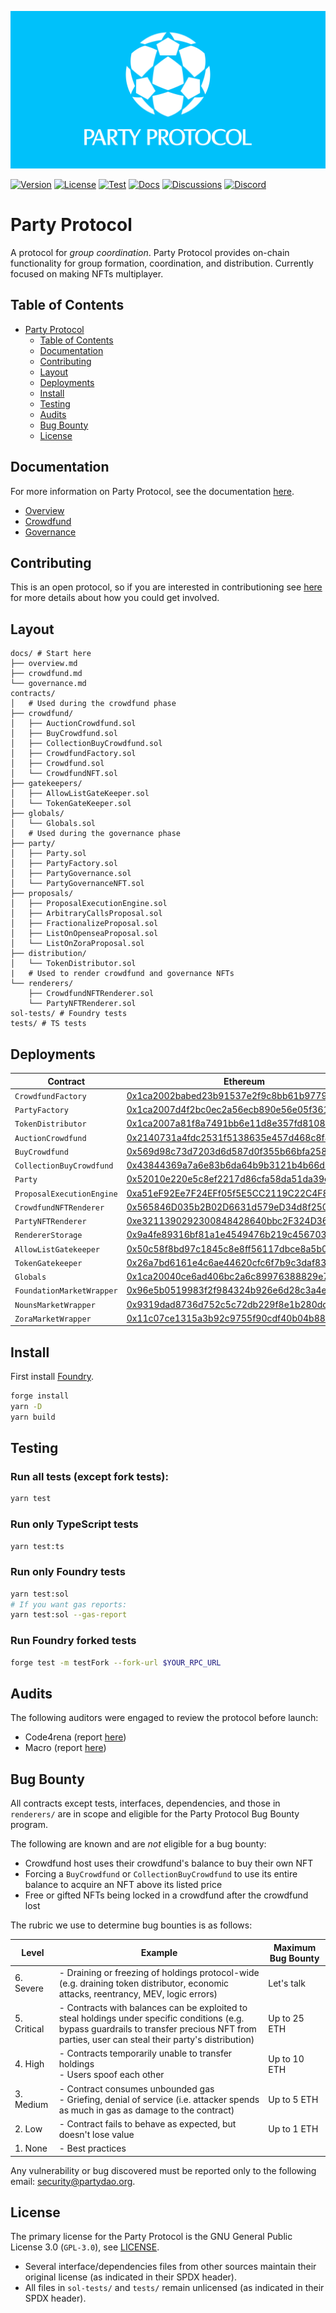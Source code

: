 ![Party Protocol](.github/assets/banner.png)

[![Version][version-badge]][version-link]
[![License][license-badge]][license-link]
[![Test][ci-badge]][ci-link]
[![Docs][docs-badge]][docs-link]
[![Discussions][discussions-badge]][discussions-link]
[![Discord][discord-badge]][discord-link]

[version-badge]: https://img.shields.io/github/release/PartyDAO/party-protocol?label=version
[version-link]: https://github.com/PartyDAO/party-protocol/releases
[license-badge]: https://img.shields.io/github/license/PartyDAO/party-protocol
[license-link]: https://github.com/PartyDAO/party-protocol/blob/main/LICENSE
[ci-badge]: https://github.com/PartyDAO/party-protocol/actions/workflows/ci.yml/badge.svg
[ci-link]: https://github.com/PartyDAO/party-protocol/actions/workflows/ci.yml
[docs-badge]: https://img.shields.io/badge/Party-documentation-informational
[docs-link]: https://github.com/PartyDAO/party-protocol/tree/main/docs
[discussions-badge]: https://img.shields.io/badge/Party-discussions-blueviolet
[discussions-link]: https://github.com/PartyDAO/party-protocol/discussions
[discord-badge]: https://img.shields.io/static/v1?logo=discord&label=discord&message=join&color=blue
[discord-link]: https://discord.gg/zUeXpDX8HA

# Party Protocol

A protocol for _group coordination_. Party Protocol provides on-chain functionality for group formation, coordination, and distribution. Currently focused on making NFTs multiplayer.

## Table of Contents

- [Party Protocol](https://github.com/PartyDAO/party-protocol#party-protocol)
  - [Table of Contents](https://github.com/PartyDAO/party-protocol#table-of-contents)
  - [Documentation](https://github.com/PartyDAO/party-protocol#documentation)
  - [Contributing](https://github.com/PartyDAO/party-protocol#contributing)
  - [Layout](https://github.com/PartyDAO/party-protocol#layout)
  - [Deployments](https://github.com/PartyDAO/party-protocol#deployments)
  - [Install](https://github.com/PartyDAO/party-protocol#install)
  - [Testing](https://github.com/PartyDAO/party-protocol#testing)
  - [Audits](https://github.com/PartyDAO/party-protocol#audits)
  - [Bug Bounty](https://github.com/PartyDAO/party-protocol#bug-bounty)
  - [License](https://github.com/PartyDAO/party-protocol#license)

## Documentation

For more information on Party Protocol, see the documentation [here](./docs/).

- [Overview](./docs/README.md)
- [Crowdfund](./docs/crowdfund.md)
- [Governance](./docs/governance.md)

## Contributing

This is an open protocol, so if you are interested in contributioning see [here](./CONTRIBUTING.md) for more details about how you could get involved.

## Layout

```
docs/ # Start here
├── overview.md
├── crowdfund.md
└── governance.md
contracts/
│   # Used during the crowdfund phase
├── crowdfund/
│   ├── AuctionCrowdfund.sol
│   ├── BuyCrowdfund.sol
│   ├── CollectionBuyCrowdfund.sol
│   ├── CrowdfundFactory.sol
│   ├── Crowdfund.sol
│   └── CrowdfundNFT.sol
├── gatekeepers/
│   ├── AllowListGateKeeper.sol
│   └── TokenGateKeeper.sol
├── globals/
│   └── Globals.sol
│   # Used during the governance phase
├── party/
│   ├── Party.sol
│   ├── PartyFactory.sol
│   ├── PartyGovernance.sol
│   └── PartyGovernanceNFT.sol
├── proposals/
│   ├── ProposalExecutionEngine.sol
│   ├── ArbitraryCallsProposal.sol
│   ├── FractionalizeProposal.sol
│   ├── ListOnOpenseaProposal.sol
│   └── ListOnZoraProposal.sol
├── distribution/
│   └── TokenDistributor.sol
|   # Used to render crowdfund and governance NFTs
└── renderers/
    ├── CrowdfundNFTRenderer.sol
    └── PartyNFTRenderer.sol
sol-tests/ # Foundry tests
tests/ # TS tests
```

## Deployments

| Contract                  | Ethereum                                                                                                              | Goerli                                                                                                                       |
| ------------------------- | --------------------------------------------------------------------------------------------------------------------- | ---------------------------------------------------------------------------------------------------------------------------- |
| `CrowdfundFactory`        | [0x1ca2002babed23b91537e2f9c8bb61b97798c806](https://etherscan.io/address/0x1ca2002babed23b91537e2f9c8bb61b97798c806) | [0xCFe71B22Ad978833E10E24b7eEE3519cFdeA0fCF](https://goerli.etherscan.io/address/0xCFe71B22Ad978833E10E24b7eEE3519cFdeA0fCF) |
| `PartyFactory`            | [0x1ca2007d4f2bc0ec2a56ecb890e56e05f36182df](https://etherscan.io/address/0x1ca2007d4f2bc0ec2a56ecb890e56e05f36182df) | [0x00226e624073C39e8176B57eA5DD252d41684C2b](https://goerli.etherscan.io/address/0x00226e624073C39e8176B57eA5DD252d41684C2b) |
| `TokenDistributor`        | [0x1ca2007a81f8a7491bb6e11d8e357fd810896454](https://etherscan.io/address/0x1ca2007a81f8a7491bb6e11d8e357fd810896454) | [0x3A3DAeA15919a5B53B74BD39aa2c0b224a4114EB](https://goerli.etherscan.io/address/0x3A3DAeA15919a5B53B74BD39aa2c0b224a4114EB) |
| `AuctionCrowdfund`        | [0x2140731a4fdc2531f5138635e457d468c8f4210b](https://etherscan.io/address/0x2140731a4fdc2531f5138635e457d468c8f4210b) | [0x1828A0BF94b2E14Ba960300A533736B35be371A6](https://goerli.etherscan.io/address/0x1828A0BF94b2E14Ba960300A533736B35be371A6) |
| `BuyCrowdfund`            | [0x569d98c73d7203d6d587d0f355b66bfa258d736f](https://etherscan.io/address/0x569d98c73d7203d6d587d0f355b66bfa258d736f) | [0x1EAdea6b3383388b0F35f96720157606a71117b7](https://goerli.etherscan.io/address/0x1EAdea6b3383388b0F35f96720157606a71117b7) |
| `CollectionBuyCrowdfund`  | [0x43844369a7a6e83b6da64b9b3121b4b66d71cad0](https://etherscan.io/address/0x43844369a7a6e83b6da64b9b3121b4b66d71cad0) | [0x3907e1b7112D7C672C361aCf9ACA2513b65f8590](https://goerli.etherscan.io/address/0x3907e1b7112D7C672C361aCf9ACA2513b65f8590) |
| `Party`                   | [0x52010e220e5c8ef2217d86cfa58da51da39e8ec4](https://etherscan.io/address/0x52010e220e5c8ef2217d86cfa58da51da39e8ec4) | [0x3AbC024F01A47C9a891BcE8fA8f507bca13c05cf](https://goerli.etherscan.io/address/0x3AbC024F01A47C9a891BcE8fA8f507bca13c05cf) |
| `ProposalExecutionEngine` | [0xa51eF92Ee7F24EFf05f5E5CC2119C22C4F8843F6](https://etherscan.io/address/0xa51eF92Ee7F24EFf05f5E5CC2119C22C4F8843F6) | [0x343B363EaCBfb3955B8C545Cb2c1680A7aA298DE](https://goerli.etherscan.io/address/0x343B363EaCBfb3955B8C545Cb2c1680A7aA298DE) |
| `CrowdfundNFTRenderer`    | [0x565846D035b2B02D6631d579eD34d8f250584015](https://etherscan.io/address/0x565846D035b2B02D6631d579eD34d8f250584015) | [0xCe343eE1147C7c97Db54874f81bcC9Cbc5C7E447](https://goerli.etherscan.io/address/0xCe343eE1147C7c97Db54874f81bcC9Cbc5C7E447) |
| `PartyNFTRenderer`        | [0xe3211390292300848428640bbc2F324D36a25857](https://etherscan.io/address/0xe3211390292300848428640bbc2F324D36a25857) | [0xA6D1b0E378eE54d1FD8C642721234d48b6f68008](https://goerli.etherscan.io/address/0xA6D1b0E378eE54d1FD8C642721234d48b6f68008) |
| `RendererStorage`         | [0x9a4fe89316bf81a1e4549476b219c456703c3f62](https://etherscan.io/address/0x9a4fe89316bf81a1e4549476b219c456703c3f62) | [0x1a347E3d892Ebf8af942380AA65C0708834840a1](https://goerli.etherscan.io/address/0x1a347E3d892Ebf8af942380AA65C0708834840a1) |
| `AllowListGatekeeper`     | [0x50c58f8bd97c1845c8e8ff56117dbce8a5b009b2](https://etherscan.io/address/0x50c58f8bd97c1845c8e8ff56117dbce8a5b009b2) | [0x39e51ebEF008A0Db4b266D071BeaF6e576C4e656](https://goerli.etherscan.io/address/0x39e51ebEF008A0Db4b266D071BeaF6e576C4e656) |
| `TokenGatekeeper`         | [0x26a7bd6161e4c6ae44620cfc6f7b9c3daf83ad0b](https://etherscan.io/address/0x26a7bd6161e4c6ae44620cfc6f7b9c3daf83ad0b) | [0x9175A8077eD8D12A0821Fa03260eD05e1345712a](https://goerli.etherscan.io/address/0x9175A8077eD8D12A0821Fa03260eD05e1345712a) |
| `Globals`                 | [0x1ca20040ce6ad406bc2a6c89976388829e7fbade](https://etherscan.io/address/0x1ca20040ce6ad406bc2a6c89976388829e7fbade) | [0xc01593F2A936C3E132b80d8E91cf12244b2E8A8b](https://goerli.etherscan.io/address/0xc01593F2A936C3E132b80d8E91cf12244b2E8A8b) |
| `FoundationMarketWrapper` | [0x96e5b0519983f2f984324b926e6d28c3a4eb92a1](https://etherscan.io/address/0x96e5b0519983f2f984324b926e6d28c3a4eb92a1) | [0x8959772E781208A1Cb0CB8FBD0089B411a52FA62](https://goerli.etherscan.io/address/0x8959772E781208A1Cb0CB8FBD0089B411a52FA62) |
| `NounsMarketWrapper`      | [0x9319dad8736d752c5c72db229f8e1b280dc80ab1](https://etherscan.io/address/0x9319dad8736d752c5c72db229f8e1b280dc80ab1) | [0x694A5004432D2502780d4338165761a0B35aD690](https://goerli.etherscan.io/address/0x694A5004432D2502780d4338165761a0B35aD690) |
| `ZoraMarketWrapper`       | [0x11c07ce1315a3b92c9755f90cdf40b04b88c5731](https://etherscan.io/address/0x11c07ce1315a3b92c9755f90cdf40b04b88c5731) | [0x80c4ccD109c68Fe36a8F9Cf47c347208E6B5D333](https://goerli.etherscan.io/address/0x80c4ccD109c68Fe36a8F9Cf47c347208E6B5D333) |

## Install

First install [Foundry](https://book.getfoundry.sh/getting-started/installation.html).

```bash
forge install
yarn -D
yarn build
```

## Testing

### Run all tests (except fork tests):

```bash
yarn test
```

### Run only TypeScript tests

```bash
yarn test:ts
```

### Run only Foundry tests

```bash
yarn test:sol
# If you want gas reports:
yarn test:sol --gas-report
```

### Run Foundry forked tests

```bash
forge test -m testFork --fork-url $YOUR_RPC_URL
```

## Audits

The following auditors were engaged to review the protocol before launch:

- Code4rena (report [here](./audits/partydao-c4-report.md))
- Macro (report [here](./audits/Party-Protocol-Macro-Audit.pdf))

## Bug Bounty

All contracts except tests, interfaces, dependencies, and those in `renderers/` are in scope and eligible for the Party Protocol Bug Bounty program.

The following are known and are _not_ eligible for a bug bounty:

- Crowdfund host uses their crowdfund's balance to buy their own NFT
- Forcing a `BuyCrowdfund` or `CollectionBuyCrowdfund` to use its entire balance to acquire an NFT above its listed price
- Free or gifted NFTs being locked in a crowdfund after the crowdfund lost

The rubric we use to determine bug bounties is as follows:

| **Level**   | **Example**                                                                                                                                                                                      | **Maximum Bug Bounty** |
| ----------- | ------------------------------------------------------------------------------------------------------------------------------------------------------------------------------------------------ | ---------------------- |
| 6. Severe   | - Draining or freezing of holdings protocol-wide (e.g. draining token distributor, economic attacks, reentrancy, MEV, logic errors)                                                              | Let's talk             |
| 5. Critical | - Contracts with balances can be exploited to steal holdings under specific conditions (e.g. bypass guardrails to transfer precious NFT from parties, user can steal their party's distribution) | Up to 25 ETH           |
| 4. High     | - Contracts temporarily unable to transfer holdings<br>- Users spoof each other                                                                                                                  | Up to 10 ETH           |
| 3. Medium   | - Contract consumes unbounded gas<br>- Griefing, denial of service (i.e. attacker spends as much in gas as damage to the contract)                                                               | Up to 5 ETH            |
| 2. Low      | - Contract fails to behave as expected, but doesn't lose value                                                                                                                                   | Up to 1 ETH            |
| 1. None     | - Best practices                                                                                                                                                                                 |                        |

Any vulnerability or bug discovered must be reported only to the following email: [security@partydao.org](mailto:security@partydao.org).

## License

The primary license for the Party Protocol is the GNU General Public License 3.0 (`GPL-3.0`), see [LICENSE](./LICENSE).

- Several interface/dependencies files from other sources maintain their original license (as indicated in their SPDX header).
- All files in `sol-tests/` and `tests/` remain unlicensed (as indicated in their SPDX header).

